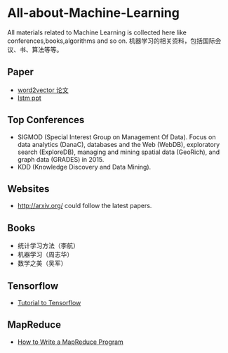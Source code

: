 # All-about-Machine-Learning
All materials related to Machine Learning is collected here like conferences,books,algorithms and so on.
机器学习的相关资料，包括国际会议、书、算法等等。

## Paper
- [word2vector 论文](https://papers.nips.cc/paper/5021-distributed-representations-of-words-and-phrases-and-their-compositionality.pdf)
- [lstm ppt](http://people.idsia.ch/~juergen/lstm2003tutorial.pdf)

## Top Conferences   
- SIGMOD (Special Interest Group on Management Of Data). Focus on data analytics (DanaC), databases and the Web (WebDB), exploratory search (ExploreDB), managing and mining spatial data (GeoRich), and graph data (GRADES) in 2015.
- KDD (Knowledge Discovery and Data Mining).      


## Websites   
- <http://arxiv.org/> could follow the latest papers.   
 
## Books   
- 统计学习方法（李航）    
- 机器学习（周志华）
- 数学之美（吴军）  

## Tensorflow
- [Tutorial to Tensorflow](https://www.oreilly.com/learning/hello-tensorflow)   


## MapReduce   
- [How to Write a MapReduce Program](https://www.mapr.com/blog/how-write-mapreduce-program)    


